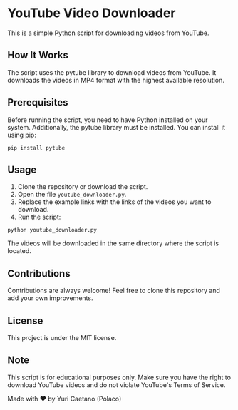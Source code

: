 # YouTube Video Downloader

This is a simple Python script for downloading videos from YouTube.

## How It Works

The script uses the pytube library to download videos from YouTube. It downloads the videos in MP4 format with the highest available resolution.

## Prerequisites

Before running the script, you need to have Python installed on your system. Additionally, the pytube library must be installed. You can install it using pip:

```
pip install pytube
```

## Usage

1. Clone the repository or download the script.
2. Open the file `youtube_downloader.py`.
3. Replace the example links with the links of the videos you want to download.
4. Run the script:

```
python youtube_downloader.py
```

The videos will be downloaded in the same directory where the script is located.

## Contributions

Contributions are always welcome! Feel free to clone this repository and add your own improvements.

## License

This project is under the MIT license.

## Note

This script is for educational purposes only. Make sure you have the right to download YouTube videos and do not violate YouTube's Terms of Service.

Made with ❤️ by Yuri Caetano (Polaco)
